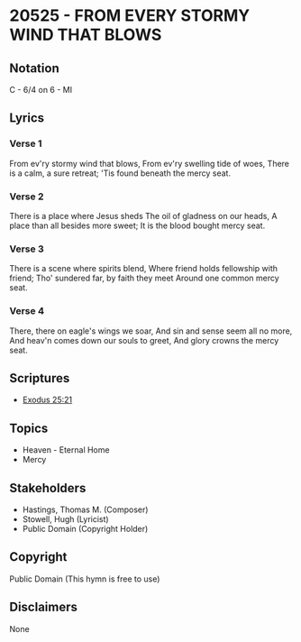 # 20525 - FROM EVERY STORMY WIND THAT BLOWS

## Notation

C - 6/4 on 6 - MI

## Lyrics

### Verse 1

From ev'ry stormy wind that blows, From ev'ry swelling tide of woes, There is a calm, a sure retreat; 'Tis found beneath the mercy seat.

### Verse 2

There is a place where Jesus sheds The oil of gladness on our heads, A place than all besides more sweet; It is the blood bought mercy seat. 

### Verse 3

There is a scene where spirits blend, Where friend holds fellowship with friend; Tho' sundered far, by faith they meet Around one common mercy seat.

### Verse 4

There, there on eagle's wings we soar, And sin and sense seem all no more, And heav'n comes down our souls to greet, And glory crowns the mercy seat.


## Scriptures

- [Exodus 25:21](https://www.biblegateway.com/passage/?search=Exodus%2025%3A21)

## Topics

- Heaven - Eternal Home
- Mercy

## Stakeholders

- Hastings, Thomas M. (Composer)
- Stowell, Hugh (Lyricist)
- Public Domain (Copyright Holder)

## Copyright

Public Domain
(This hymn is free to use)

## Disclaimers

None

